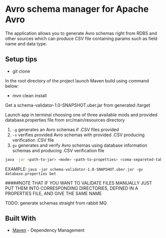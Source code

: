# Avro schema manager for Apache Avro

The application allows you to generate Avro schemas right from RDBS 
and other sources which can produce CSV file containing params such as field name and data type.  

## Setup tips

- git clone <repository-link>

In the root directory of the project launch Maven build using command below:

- mvn clean install

Get a schema-validator-1.0-SNAPSHOT.uber.jar from generated /target 

Launch app in terminal choosing one of three available mods and provided database.properties file from src/main/resources directory
1) `-g` generates an Avro schemas if .CSV files provided 
2) `-v` verifies provided Avro schemas with provided .CSV producing verification .CSV file 
3) `gv` generates and verify Avro schemas using database information schemas and producing .CSV verification file  

```sh
java -jar <path-to-jar> <mode> <path-to-propetties> <coma-separeted-tables-to-genegate-of-verify>
```

EXAMPLE:  `java -jar schema-validator-1.0-SNAPSHOT.uber.jar -gv database.properties bet`

#####NOTE THAT IF YOU WANT TO VALIDATE FILES MANUALLY JUST PUT THEM INTO CORRESPONDING DIRECTORIES, DEFINED IN A PROPERTIES FILE, AND GIVE THE SAME NAME

 
TODO: generate schemas straight from rabbit MQ
## Built With
* [Maven](https://maven.apache.org/) - Dependency Management

